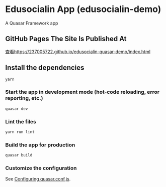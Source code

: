 # Edusocialin App (edusocialin-demo)

A Quasar Framework app

## GitHub Pages The Site Is Published At 

[查看https://237005722.github.io/edusocialin-quasar-demo/index.html](https://237005722.github.io/edusocialin-quasar-demo/index.html)

## Install the dependencies
```bash
yarn
```

### Start the app in development mode (hot-code reloading, error reporting, etc.)
```bash
quasar dev
```

### Lint the files
```bash
yarn run lint
```

### Build the app for production
```bash
quasar build
```

### Customize the configuration
See [Configuring quasar.conf.js](https://quasar.dev/quasar-cli/quasar-conf-js).
